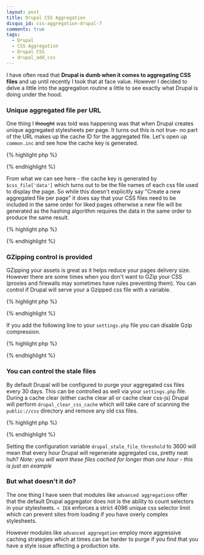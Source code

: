 ```yaml
---
layout: post
title: Drupal CSS Aggregation
disqus_id: css-aggregation-drupal-7
comments: true
tags:
  - Drupal
  - CSS Aggregation
  - Drupal CSS
  - drupal_add_css
---
```


I have often read that **Drupal is dumb when it comes to aggregating CSS files** and up until recently I took that at face value. However I decided to delve a little into the aggregation routine a little to see exactly what Drupal is doing under the hood.

### Unique aggregated file per URL

One thing I <del>thought</del> was told was happening was that when Drupal creates unique aggregated stylesheets per page. It turns out this is not true- no part of the URL makes up the cache ID for the aggregated file. Let's open up `common.inc` and see how the cache key is generated.

{% highlight php %}
<?php
function drupal_build_css_cache($css) {
  # .. snip
  $css_data = array();
  foreach ($css as $css_file) {
    $css_data[] = $css_file['data'];
  }
  $key = hash('sha256', serialize($css_data));

  # ... snip
  // Save the updated map.
  $map[$key] = $uri;
  variable_set('drupal_css_cache_files', $map);
}
?>
{% endhighlight %}

From what we can see here - the cache key is generated by `$css_file['data']` which turns out to be the file names of each css file used to display the page. So while this doesn't explicitly say "Create a new aggregated file per page" it does say that your CSS files need to be included in the same order for liked pages otherwise a new file will be generated as the hashing algorithm requires the data in the same order to produce the same result.

{% highlight php %}
<?php
$array = array('test', 'test2', 'test3');
// bool (false)
var_dump(hash('sha256', serialize($array)) == hash('sha256', serialize(array_reverse($array))));
?>
{% endhighlight %}

### GZipping control is provided

GZipping your assets is great as it helps reduce your pages delivery size. However there are some times when you don't want to GZip your CSS (proxies and firewalls may sometimes have rules preventing them). You can control if Drupal will serve your a Gzipped css file with a variable.

{% highlight php %}
<?php
  if (variable_get('css_gzip_compression', TRUE) && variable_get('clean_url', 0) && extension_loaded('zlib')) {
    # ... snip
?>
{% endhighlight %}

If you add the following line to your `settings.php` file you can disable Gzip compression.

{% highlight php %}
<?php
// settings.php
$conf['css_gzip_compression'] = FALSE;
?>
{% endhighlight %}

### You can control the stale files

By default Drupal will be configured to purge your aggregated css files every 30 days. This can be controlled as well via your `settings.php` file. During a cache clear (either cache clear all or cache clear css-js) Drupal will perform `drupal_clear_css_cache` which will take care of scanning the `public://css` directory and remove any old css files.

{% highlight php %}
<?php
// settings.php
$conf['drupal_stale_file_threshold'] = 3600;
?>
{% endhighlight %}

Setting the configuration variable `drupal_stale_file_threshold` to 3600 will mean that every hour Drupal will regenerate aggregated css, pretty neat huh? *Note: you will want these files cached for longer than one hour - this is just an example*

### But what doesn't it do?

The one thing I have seen that modules like `advanced aggregationn` offer that the default Drupal aggregator does not is the ability to count selectors in your stylesheets. `< IE8` enforces a strict 4096 unique css selector limit which can prevent sites from loading if you have overly complex stylesheets.

However modules like `advanced aggregation` employ more aggressive caching strategies which at times can be harder to purge if you find that you have a style issue affecting a production site.
